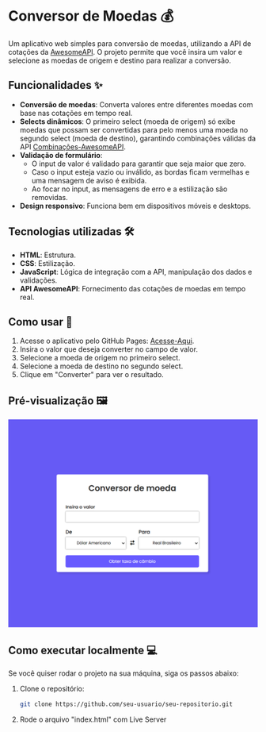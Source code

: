 # Conversor de Moedas 💰

Um aplicativo web simples para conversão de moedas, utilizando a API de cotações da [AwesomeAPI](https://docs.awesomeapi.com.br/api-de-moedas). O projeto permite que você insira um valor e selecione as moedas de origem e destino para realizar a conversão.

## Funcionalidades ✨

- **Conversão de moedas**: Converta valores entre diferentes moedas com base nas cotações em tempo real.
- **Selects dinâmicos**: O primeiro select (moeda de origem) só exibe moedas que possam ser convertidas para pelo menos uma moeda no segundo select (moeda de destino), garantindo combinações válidas da API [Combinações-AwesomeAPI](https://economia.awesomeapi.com.br/xml/available/uniq).
- **Validação de formulário**:
  - O input de valor é validado para garantir que seja maior que zero.
  - Caso o input esteja vazio ou inválido, as bordas ficam vermelhas e uma mensagem de aviso é exibida.
  - Ao focar no input, as mensagens de erro e a estilização são removidas.
- **Design responsivo**: Funciona bem em dispositivos móveis e desktops.

## Tecnologias utilizadas 🛠️

- **HTML**: Estrutura.
- **CSS**: Estilização.
- **JavaScript**: Lógica de integração com a API, manipulação dos dados e validações.
- **API AwesomeAPI**: Fornecimento das cotações de moedas em tempo real.

## Como usar 🚀

1. Acesse o aplicativo pelo GitHub Pages: [Acesse-Aqui](https://enzo1rocha.github.io/Currency-Converter/).
2. Insira o valor que deseja converter no campo de valor.
3. Selecione a moeda de origem no primeiro select.
4. Selecione a moeda de destino no segundo select.
5. Clique em "Converter" para ver o resultado.

## Pré-visualização 🖼️

![Pré-visualização](</readme-Img/Captura de tela 2025-02-05 205843.png>)

## Como executar localmente 💻

Se você quiser rodar o projeto na sua máquina, siga os passos abaixo:

1. Clone o repositório:
   ```bash
   git clone https://github.com/seu-usuario/seu-repositorio.git

2. Rode o arquivo "index.html" com Live Server